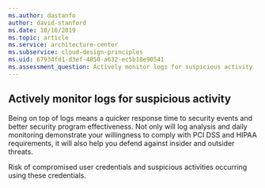 ```yaml
---
ms.author: dastanfo
author: david-stanford
ms.date: 10/16/2019
ms.topic: article
ms.service: architecture-center
ms.subservice: cloud-design-principles
ms.uid: 67934fd1-d3ef-4850-a632-ec5b18e90541
ms.assessment_question: Actively monitor logs for suspicious activity
---
```

## Actively monitor logs for suspicious activity

Being on top of logs means a quicker response time to security events and better security program effectiveness. Not only will log analysis and daily monitoring demonstrate your willingness to comply with PCI DSS and HIPAA requirements, it will also help you defend against insider and outsider threats.

Risk of compromised user credentials and suspicious activities occurring using these credentials.
